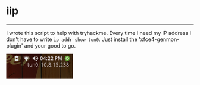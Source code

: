 # iip
----------------

I wrote this script to help with tryhackme. Every time I need my IP address I don't have to write `ip addr show tun0`. Just install the 'xfce4-genmon-plugin' and your good to go.

![Demo](images/demo.png)
